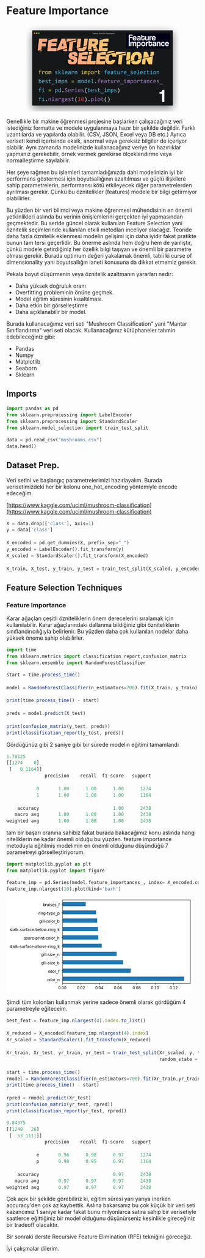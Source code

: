 # Feature Importance
<p align="center"><img src="../assets/feature_importance.png" width="400"></p>

Genellikle bir makine öğrenmesi projesine başlarken çalışacağınız veri istediğiniz formatta ve modele uygulanmaya hazır bir şekilde değildir. Farklı uzantılarda ve yapılarda olabilir. (CSV, JSON, Excel veya DB etc.) Ayrıca veriseti kendi içerisinde eksik, anormal veya gereksiz bilgiler de içeriyor olabilir. Aynı zamanda modelinizde kullanacağınız veriye ön hazırlıklar yapmanız gerekebilir, örnek vermek gerekirse ölçeklendirme veya normalleştirme sayılabilir.

Her şeye rağmen bu işlemleri tamamladığınızda dahi modelinizin iyi bir performans göstermesi için boyutsallığının azaltılması ve güçlü ilişkilere sahip parametrelerin, performansı kötü etkileyecek diğer parametrelerden ayrılması gerekir. Çünkü bu öznitelikler (features) modele bir bilgi getirmiyor olabilirler.

Bu yüzden bir veri bilimci veya makine öğrenmesi mühendisinin en önemli yetkinlikleri aslında bu verinin önişlemlerini gerçekten iyi yapmasından geçmektedir. Bu seride güncel olarak kullanılan Feature Selection yani öznitelik seçimlerinde kullanılan etkili metodları inceliyor olacağız. Teoride daha fazla öznitelik eklenmesi modelin gelişimi için daha iyidir fakat pratikte bunun tam tersi geçerlidir. Bu önerme aslında hem doğru hem de yanlıştır, çünkü modele getirdiğiniz her özellik bilgi taşıyan ve önemli bir parametre olması gerekir. Burada optimum değeri yakalamak önemli, tabii ki curse of dimensionality yani boyutsallığın laneti konusuna da dikkat etmemiz gerekir.

Pekala boyut düşürmenin veya öznitelik azaltmanın yararları nedir:
* Daha yüksek doğruluk oranı
* Overfitting probleminin önüne geçmek.
* Model eğitim süresinin kısaltılması.
* Daha etkin bir görselleştirme
* Daha açıklanabilir bir model.

Burada kullanacağımız veri seti "Mushroom Classification" yani "Mantar Sınıflandırma" veri seti olacak. Kullanacağımız kütüphaneler tahmin edebileceğiniz gibi:
* Pandas
* Numpy
* Matplotlib
* Seaborn
* Sklearn 

## Imports

```python
import pandas as pd 
from sklearn.preprocessing import LabelEncoder
from sklearn.preprocessing import StandardScaler
from sklearn.model_selection import train_test_split
```

```python
data = pd.read_csv("mushrooms.csv")
data.head()
```

## Dataset Prep.

Veri setini ve başlangıç parametrelerimizi hazırlayalım. Burada verisetimizdeki her bir kolonu one_hot_encoding yöntemiyle encode edeceğim.

[https://www.kaggle.com/uciml/mushroom-classification](https://www.kaggle.com/uciml/mushroom-classification)

```python
X = data.drop(['class'], axis=1)
y = data['class']

X_encoded = pd.get_dummies(X, prefix_sep="_")
y_encoded = LabelEncoder().fit_transform(y)
X_scaled = StandardScaler().fit_transform(X_encoded)

X_train, X_test, y_train, y_test = train_test_split(X_scaled, y_encoded, test_size = 0.30, random_state=101)
```

## Feature Selection Techniques

### Feature Importance

Karar ağaçları çeşitli özniteliklerin önem derecelerini sıralamak için kullanılabilir. Karar ağaçlarındaki dallanma bildiğiniz gibi özniteliklerin sınıflandırıcılığıyla belirlenir. Bu yüzden daha çok kullanılan nodelar daha yüksek öneme sahip olabilirler. 

```python
import time
from sklearn.metrics import classification_report,confusion_matrix
from sklearn.ensemble import RandomForestClassifier
```

```jsx
start = time.process_time()

model = RandomForestClassifier(n_estimators=700).fit(X_train, y_train)

print(time.process_time() - start)

preds = model.predict(X_test)

print(confusion_matrix(y_test, preds))
print(classification_report(y_test, preds))
```

Gördüğünüz gibi 2 saniye gibi bir sürede modelin eğitimi tamamlandı

```jsx
1.78125
[[1274    0]
 [   0 1164]]
              precision    recall  f1-score   support

           0       1.00      1.00      1.00      1274
           1       1.00      1.00      1.00      1164

    accuracy                           1.00      2438
   macro avg       1.00      1.00      1.00      2438
weighted avg       1.00      1.00      1.00      2438
```

tam bir başarı oranına sahibiz fakat burada bakacağımız konu aslında hangi niteliklerin ne kadar önemli olduğu bu yüzden. feature importance metoduyla eğitilmiş modelimin en önemli olduğunu düşündüğü 7 parametreyi görselleştiriyorum.

```python
import matplotlib.pyplot as plt
from matplotlib.pyplot import figure
```

```python
feature_imp = pd.Series(model.feature_importances_, index= X_encoded.columns)
feature_imp.nlargest(10).plot(kind='barh')
```

![Untitled.png](Untitled.png)

Şimdi tüm kolonları kullanmak yerine sadece önemli olarak gördüğüm 4 parametreyle eğiteceim.

```jsx
best_feat = feature_imp.nlargest(4).index.to_list()

X_reduced = X_encoded[feature_imp.nlargest(4).index]
Xr_scaled = StandardScaler().fit_transform(X_reduced)

Xr_train, Xr_test, yr_train, yr_test = train_test_split(Xr_scaled, y, test_size = 0.30, 
                                                        random_state = 101)

start = time.process_time()
rmodel = RandomForestClassifier(n_estimators=700).fit(Xr_train,yr_train)
print(time.process_time() - start)

rpred = rmodel.predict(Xr_test)
print(confusion_matrix(yr_test, rpred))
print(classification_report(yr_test, rpred))
```

```jsx
0.84375
[[1248   26]
 [  53 1111]]
              precision    recall  f1-score   support

           e       0.96      0.98      0.97      1274
           p       0.98      0.95      0.97      1164

    accuracy                           0.97      2438
   macro avg       0.97      0.97      0.97      2438
weighted avg       0.97      0.97      0.97      2438
```

Çok açık bir şekilde görebiliriz ki, eğitim süresi yarı yarıya inerken accuracy'den çok az kaybettik. Aslına bakarsanız bu çok küçük bir veri seti kazancımız 1 saniye kadar fakat bunu milyonlarca satıra sahip bir verisetiyle saatlerce eğittiğiniz bir model olduğunu düşünürseniz kesinlikle gireceğiniz bir tradeoff olacaktır.

Bir sonraki derste Recursive Feature Elimination (RFE) tekniğini göreceğiz. 

İyi çalışmalar dilerim.
